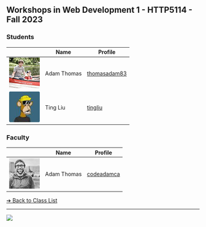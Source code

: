 <style>@import url("//readme.codeadam.ca/readme.css");</style>

## Workshops in Web Development 1 - HTTP5114 - Fall 2023

### Students

|                                          | Name        | Profile                               |
| ---------------------------------------- | ----------- | ------------------------------------- |
| ![thomasadam83](images/thomasadam83.jpg) | Adam Thomas | [thomasadam83](students/thomasadam83) |
| ![tingliu](images/unlimitedting.jpg)     | Ting Liu    | [tingliu](students/unlimitedting.markdown)      |

### Faculty

|                                       | Name        | Profile                          |
| ------------------------------------- | ----------- | -------------------------------- |
| ![Adam Thomas](images/codeadamca.png) | Adam Thomas | [codeadamca](faculty/codeadamca) |

[&#10132; Back to Class List](/)

---

<a href="https://brickmmo.com">
<img src="https://brickmmo.com/images/brickmmo-logo-horizontal.jpg" width="100">
</a>
